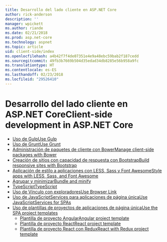 ```yaml
---
title: Desarrollo del lado cliente en ASP.NET Core
author: rick-anderson
description: ''
manager: wpickett
ms.author: riande
ms.date: 02/21/2018
ms.prod: asp.net-core
ms.technology: aspnet
ms.topic: article
uid: client-side/index
ms.openlocfilehash: a4b42f7f4de07351e4e9a48ebc59bab2f187cedd
ms.sourcegitcommit: 49fb3b7669b504d35edad34db8285e56b958a9fc
ms.translationtype: HT
ms.contentlocale: es-ES
ms.lasthandoff: 02/23/2018
ms.locfileid: "29526410"
---
```

# <a name="client-side-development-in-aspnet-core"></a><span data-ttu-id="0a363-102">Desarrollo del lado cliente en ASP.NET Core</span><span class="sxs-lookup"><span data-stu-id="0a363-102">Client-side development in ASP.NET Core</span></span>

- [<span data-ttu-id="0a363-103">Uso de Gulp</span><span class="sxs-lookup"><span data-stu-id="0a363-103">Use Gulp</span></span>](xref:client-side/using-gulp)
- [<span data-ttu-id="0a363-104">Uso de Grunt</span><span class="sxs-lookup"><span data-stu-id="0a363-104">Use Grunt</span></span>](xref:client-side/using-grunt)
- [<span data-ttu-id="0a363-105">Administración de paquetes de cliente con Bower</span><span class="sxs-lookup"><span data-stu-id="0a363-105">Manage client-side packages with Bower</span></span>](xref:client-side/bower)
- [<span data-ttu-id="0a363-106">Creación de sitios con capacidad de respuesta con Bootstrap</span><span class="sxs-lookup"><span data-stu-id="0a363-106">Build responsive sites with Bootstrap</span></span>](xref:client-side/bootstrap)
- [<span data-ttu-id="0a363-107">Aplicación de estilo a aplicaciones con LESS, Sass y Font Awesome</span><span class="sxs-lookup"><span data-stu-id="0a363-107">Style apps with LESS, Sass, and Font Awesome</span></span>](xref:client-side/less-sass-fa)
- [<span data-ttu-id="0a363-108">Agrupar y minimizar</span><span class="sxs-lookup"><span data-stu-id="0a363-108">Bundle and minify</span></span>](xref:client-side/bundling-and-minification)
- [<span data-ttu-id="0a363-109">TypeScript</span><span class="sxs-lookup"><span data-stu-id="0a363-109">TypeScript</span></span>](https://www.typescriptlang.org/docs/handbook/asp-net-core.html)
- [<span data-ttu-id="0a363-110">Uso de Vínculo con exploradores</span><span class="sxs-lookup"><span data-stu-id="0a363-110">Use Browser Link</span></span>](xref:client-side/using-browserlink)
- [<span data-ttu-id="0a363-111">Uso de JavaScriptServices para aplicaciones de página única</span><span class="sxs-lookup"><span data-stu-id="0a363-111">Use JavaScriptServices for SPAs</span></span>](xref:client-side/spa-services)
- [<span data-ttu-id="0a363-112">Uso de plantillas de proyectos de aplicaciones de página única</span><span class="sxs-lookup"><span data-stu-id="0a363-112">Use the SPA project templates</span></span>](xref:spa/index)
    - [<span data-ttu-id="0a363-113">Plantilla de proyecto Angular</span><span class="sxs-lookup"><span data-stu-id="0a363-113">Angular project template</span></span>](xref:spa/angular)
    - [<span data-ttu-id="0a363-114">Plantilla de proyecto React</span><span class="sxs-lookup"><span data-stu-id="0a363-114">React project template</span></span>](xref:spa/react)
    - [<span data-ttu-id="0a363-115">Plantilla de proyecto React con Redux</span><span class="sxs-lookup"><span data-stu-id="0a363-115">React with Redux project template</span></span>](xref:spa/react-with-redux)
